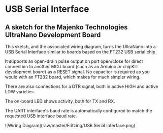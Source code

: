 USB Serial Interface
====================

A sketch for the Majenko Technologies UltraNano Development Board
-----------------------------------------------------------------

This sketch, and the associated wiring diagram, turns the UltraNano
into a USB Serial Interface similar to boards based on the FT232
USB serial chip.

It supports an open-drain pulse output on port open/close for direct
connection to another MCU board (such as an Arduino or chipKIT
development board) as a RESET signal.  No capacitor is required as
you would with an FT232 board, which makes for much simpler wiring.

There are also connections for a DTR signal, both in active HIGH and
active LOW varieties.

The on-board LED shows activity, both for TX and RX.

The UART interface's baud rate is automatically configured to match
the requested USB interface baud rate.

![Wiring Diagram](raw/master/Fritzing/USB Serial Interface.png)

